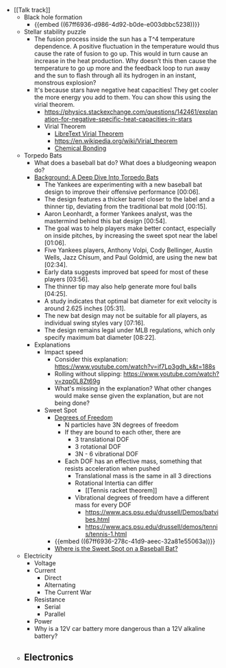 - [[Talk track]]
	- Black hole formation
		- {{embed ((67ff6936-d986-4d92-b0de-e003dbbc5238))}}
	- Stellar stability puzzle
		- The fusion process inside the sun has a T^4 temperature dependence. A positive fluctuation in the temperature would thus cause the rate of fusion to go up. This would in turn cause an increase in the heat production. Why doesn’t this then cause the temperature to go up more and the feedback loop to run away and the sun to flash through all its hydrogen in an instant, monstrous explosion?
		- It's because stars have negative heat capacities! They get cooler the more energy you add to them. You can show this using the virial theorem.
			- https://physics.stackexchange.com/questions/142461/explanation-for-negative-specific-heat-capacities-in-stars
			- Virial Theorem
				- [LibreText Virial Theorem](https://phys.libretexts.org/Bookshelves/Classical_Mechanics/Variational_Principles_in_Classical_Mechanics_(Cline)/02%3A_Review_of_Newtonian_Mechanics/2.11%3A_Virial_Theorem)
				- https://en.wikipedia.org/wiki/Virial_theorem
				- [Chemical Bonding](https://chem.libretexts.org/Bookshelves/Physical_and_Theoretical_Chemistry_Textbook_Maps/Quantum_Tutorials_(Rioux)/03%3A_Chemical_Bonding/3.03%3A_The_Covalent_Bond_Clarified_Through_the_Use_of_the_Virial_Theorem)
	- Torpedo Bats
		- What does a baseball bat do? What does a bludgeoning weapon do?
		- [Background: A Deep Dive Into Torpedo Bats](https://www.youtube.com/watch?v=LgeOXKb1jC0)
			- The Yankees are experimenting with a new baseball bat design to improve their offensive performance [00:06].
			- The design features a thicker barrel closer to the label and a thinner tip, deviating from the traditional bat mold [00:15].
			- Aaron Leonhardt, a former Yankees analyst, was the mastermind behind this bat design [00:54].
			- The goal was to help players make better contact, especially on inside pitches, by increasing the sweet spot near the label [01:06].
			- Five Yankees players, Anthony Volpi, Cody Bellinger, Austin Wells, Jazz Chisum, and Paul Goldmid, are using the new bat [02:34].
			- Early data suggests improved bat speed for most of these players [03:56].
			- The thinner tip may also help generate more foul balls [04:25].
			- A study indicates that optimal bat diameter for exit velocity is around 2.625 inches [05:31].
			- The new bat design may not be suitable for all players, as individual swing styles vary [07:16].
			- The design remains legal under MLB regulations, which only specify maximum bat diameter [08:22].
		- Explanations
			- Impact speed
				- Consider this explanation: https://www.youtube.com/watch?v=if7Lp3gdh_k&t=188s
				- Rolling without slipping: https://www.youtube.com/watch?v=zqp0L8Zt69g
				- What's missing in the explanation? What other changes would make sense given the explanation, but are not being done?
			- Sweet Spot
				- [Degrees of Freedom](https://en.wikipedia.org/wiki/Degrees_of_freedom_(mechanics))
					- N particles have 3N degrees of freedom
					- If they are bound to each other, there are
						- 3 translational DOF
						- 3 rotational DOF
						- 3N - 6 vibrational DOF
					- Each DOF has an effective mass, something that resists acceleration when pushed
						- Translational mass is the same in all 3 directions
						- Rotational Intertia can differ
							- [[Tennis racket theorem]]
						- Vibrational degrees of freedom have a different mass for every DOF
							- https://www.acs.psu.edu/drussell/Demos/batvibes.html
							- https://www.acs.psu.edu/drussell/demos/tennis/tennis-1.html
				- {{embed ((67ff6936-278c-41d9-aeec-32a81e55063a))}}
				- [Where is the Sweet Spot on a Baseball Bat?](https://www.youtube.com/watch?v=4Znhd11avpA)
	- Electricity
		- Voltage
		- Current
			- Direct
			- Alternating
			- The Current War
		- Resistance
			- Serial
			- Parallel
		- Power
		- Why is a 12V car battery more dangerous than a 12V alkaline battery?
	- Electronics
		-